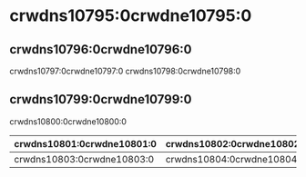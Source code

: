 # crwdns10795:0crwdne10795:0

## crwdns10796:0crwdne10796:0

crwdns10797:0crwdne10797:0 crwdns10798:0crwdne10798:0

## crwdns10799:0crwdne10799:0

crwdns10800:0crwdne10800:0

| crwdns10801:0crwdne10801:0 | crwdns10802:0crwdne10802:0 |
| -------------------------- | -------------------------- |
| crwdns10803:0crwdne10803:0 | crwdns10804:0crwdne10804:0 |